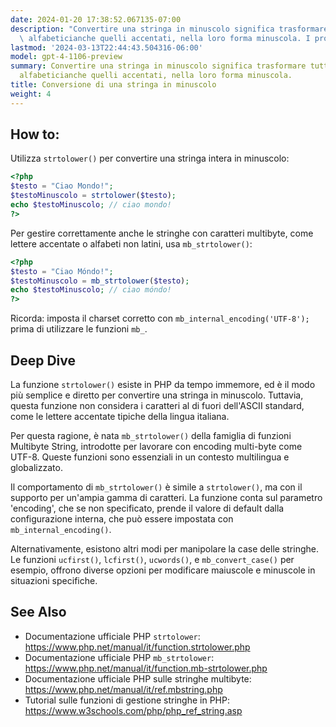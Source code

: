 ```yaml
---
date: 2024-01-20 17:38:52.067135-07:00
description: "Convertire una stringa in minuscolo significa trasformare tutti i caratteri\
  \ alfabeticianche quelli accentati, nella loro forma minuscola. I programmatori\u2026"
lastmod: '2024-03-13T22:44:43.504316-06:00'
model: gpt-4-1106-preview
summary: Convertire una stringa in minuscolo significa trasformare tutti i caratteri
  alfabeticianche quelli accentati, nella loro forma minuscola.
title: Conversione di una stringa in minuscolo
weight: 4
---
```


## How to:
Utilizza `strtolower()` per convertire una stringa intera in minuscolo:

```PHP
<?php
$testo = "Ciao Mondo!";
$testoMinuscolo = strtolower($testo);
echo $testoMinuscolo; // ciao mondo!
?>
```

Per gestire correttamente anche le stringhe con caratteri multibyte, come lettere accentate o alfabeti non latini, usa `mb_strtolower()`:

```PHP
<?php
$testo = "Ciao Móndo!";
$testoMinuscolo = mb_strtolower($testo);
echo $testoMinuscolo; // ciao móndo!
?>
```
Ricorda: imposta il charset corretto con `mb_internal_encoding('UTF-8');` prima di utilizzare le funzioni `mb_`.

## Deep Dive
La funzione `strtolower()` esiste in PHP da tempo immemore, ed è il modo più semplice e diretto per convertire una stringa in minuscolo. Tuttavia, questa funzione non considera i caratteri al di fuori dell'ASCII standard, come le lettere accentate tipiche della lingua italiana.

Per questa ragione, è nata `mb_strtolower()` della famiglia di funzioni Multibyte String, introdotte per lavorare con encoding multi-byte come UTF-8. Queste funzioni sono essenziali in un contesto multilingua e globalizzato.

Il comportamento di `mb_strtolower()` è simile a `strtolower()`, ma con il supporto per un'ampia gamma di caratteri. La funzione conta sul parametro 'encoding', che se non specificato, prende il valore di default dalla configurazione interna, che può essere impostata con `mb_internal_encoding()`.

Alternativamente, esistono altri modi per manipolare la case delle stringhe. Le funzioni `ucfirst()`, `lcfirst()`, `ucwords()`, e `mb_convert_case()` per esempio, offrono diverse opzioni per modificare maiuscole e minuscole in situazioni specifiche.

## See Also
- Documentazione ufficiale PHP `strtolower`: https://www.php.net/manual/it/function.strtolower.php
- Documentazione ufficiale PHP `mb_strtolower`: https://www.php.net/manual/it/function.mb-strtolower.php
- Documentazione ufficiale PHP sulle stringhe multibyte: https://www.php.net/manual/it/ref.mbstring.php
- Tutorial sulle funzioni di gestione stringhe in PHP: https://www.w3schools.com/php/php_ref_string.asp
